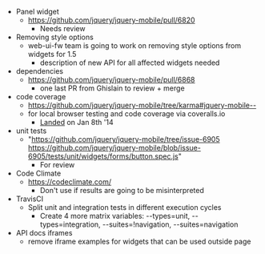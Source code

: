 * Panel widget
  * https://github.com/jquery/jquery-mobile/pull/6820
    * Needs review
* Removing style options
  * web-ui-fw team is going to work on removing style options from widgets for 1.5
    * description of new API for all affected widgets needed
* dependencies
  * https://github.com/jquery/jquery-mobile/pull/6868
    * one last PR from Ghislain to review + merge
* code coverage
  * https://github.com/jquery/jquery-mobile/tree/karma#jquery-mobile--
  * for local browser testing and code coverage via coveralls.io
    * [Landed](https://github.com/jquery/jquery-mobile/commit/f41168a3e1702c765abe3bba48606fe2e6393731) on Jan 8th '14
* unit tests
  * "https://github.com/jquery/jquery-mobile/tree/issue-6905
https://github.com/jquery/jquery-mobile/blob/issue-6905/tests/unit/widgets/forms/button.spec.js"
    * For review
* Code Climate
  * https://codeclimate.com/
    * Don't use if results are going to be misinterpreted
* TravisCI
  * Split unit and integration tests in different execution cycles
    * Create 4 more matrix variables: --types=unit, --types=integration, --suites=!navigation, --suites=navigation
* API docs iframes
  * remove iframe examples for widgets that can be used outside page
